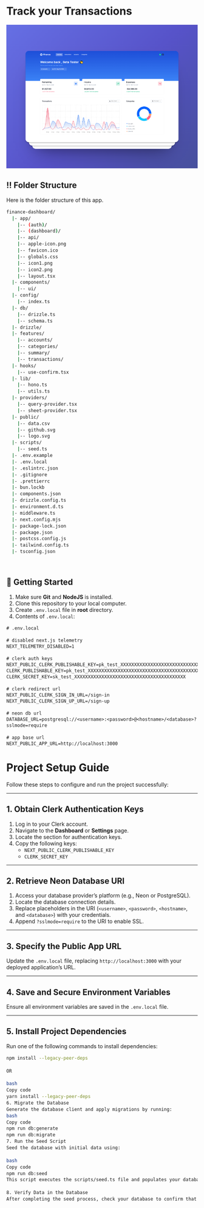 <a name="readme-top"></a>

# Track your Transactions

![Monitor your earnings and spending effortlessly with Finance_dash.](qiraayah.png "Track your income and expenses with Finance.")




## :bangbang: Folder Structure

Here is the folder structure of this app.

```bash
finance-dashboard/
  |- app/
    |-- (auth)/
    |-- (dashboard)/
    |-- api/
    |-- apple-icon.png
    |-- favicon.ico
    |-- globals.css
    |-- icon1.png
    |-- icon2.png
    |-- layout.tsx
  |- components/
    |-- ui/
  |- config/
    |-- index.ts
  |- db/
    |-- drizzle.ts
    |-- schema.ts
  |- drizzle/
  |- features/
    |-- accounts/
    |-- categories/
    |-- summary/
    |-- transactions/
  |- hooks/
    |-- use-confirm.tsx
  |- lib/
    |-- hono.ts
    |-- utils.ts
  |- providers/
    |-- query-provider.tsx
    |-- sheet-provider.tsx
  |- public/
    |-- data.csv
    |-- github.svg
    |-- logo.svg
  |- scripts/
    |-- seed.ts
  |- .env.example
  |- .env.local
  |- .eslintrc.json
  |- .gitignore
  |- .prettierrc
  |- bun.lockb
  |- components.json
  |- drizzle.config.ts
  |- environment.d.ts
  |- middleware.ts
  |- next.config.mjs
  |- package-lock.json
  |- package.json
  |- postcss.config.js
  |- tailwind.config.ts
  |- tsconfig.json
```

<br />

## :toolbox: Getting Started

1. Make sure **Git** and **NodeJS** is installed.
2. Clone this repository to your local computer.
3. Create `.env.local` file in **root** directory.
4. Contents of `.env.local`:

```env
# .env.local

# disabled next.js telemetry
NEXT_TELEMETRY_DISABLED=1

# clerk auth keys
NEXT_PUBLIC_CLERK_PUBLISHABLE_KEY=pk_test_XXXXXXXXXXXXXXXXXXXXXXXXXXXXXXXXXXXXXXXXXXXXXXXXXXXXXXXXXXX
CLERK_PUBLISHABLE_KEY=pk_test_XXXXXXXXXXXXXXXXXXXXXXXXXXXXXXXXXXXXXXXXXXXXXXXX
CLERK_SECRET_KEY=sk_test_XXXXXXXXXXXXXXXXXXXXXXXXXXXXXXXXXXXXXXXXX

# clerk redirect url
NEXT_PUBLIC_CLERK_SIGN_IN_URL=/sign-in
NEXT_PUBLIC_CLERK_SIGN_UP_URL=/sign-up

# neon db url
DATABASE_URL=postgresql://<username>:<password>@<hostname>/<database>?sslmode=require

# app base url
NEXT_PUBLIC_APP_URL=http://localhost:3000

```



# Project Setup Guide

Follow these steps to configure and run the project successfully:

---

## 1. Obtain Clerk Authentication Keys

1. Log in to your Clerk account.
2. Navigate to the **Dashboard** or **Settings** page.
3. Locate the section for authentication keys.
4. Copy the following keys:
   - `NEXT_PUBLIC_CLERK_PUBLISHABLE_KEY`
   - `CLERK_SECRET_KEY`

---

## 2. Retrieve Neon Database URI

1. Access your database provider’s platform (e.g., Neon or PostgreSQL).
2. Locate the database connection details.
3. Replace placeholders in the URI (`<username>`, `<password>`, `<hostname>`, and `<database>`) with your credentials.
4. Append `?sslmode=require` to the URI to enable SSL.

---

## 3. Specify the Public App URL

Update the `.env.local` file, replacing `http://localhost:3000` with your deployed application’s URL.

---

## 4. Save and Secure Environment Variables

Ensure all environment variables are saved in the `.env.local` file.

---

## 5. Install Project Dependencies

Run one of the following commands to install dependencies:

```bash
npm install --legacy-peer-deps

OR

bash
Copy code
yarn install --legacy-peer-deps
6. Migrate the Database
Generate the database client and apply migrations by running:
bash
Copy code
npm run db:generate
npm run db:migrate
7. Run the Seed Script
Seed the database with initial data using:

bash
Copy code
npm run db:seed
This script executes the scripts/seed.ts file and populates your database with transaction data.

8. Verify Data in the Database
After completing the seed process, check your database to confirm that the data has been successfully added.





